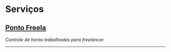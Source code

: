 # Serviços


<div class="package">
  <h2 class="package-title">
    <a href="https://rastreio-correios.r3ck.com.br">
      <strong>Ponto Freela</strong>
    </a>
  </h2>
  <p class="package-description">
    <em>Controle de horas trabalhadas para freelancer.</em>
  </p>
</div>

---

